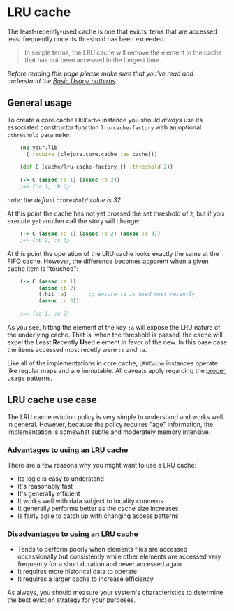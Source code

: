 LRU cache
==========

The least-recently-used cache is one that evicts items that are accessed least frequently once its threshold has been exceeded.

> In simple terms, the LRU cache will remove the element in the cache that has not been accessed in the longest time.

*Before reading this page please make sure that you've read and understand the [Basic Usage patterns](./Using.md).*

General usage
-------------

To create a core.cache `LRUCache` instance you should *always* use its associated constructor function `lru-cache-factory` with an optional `:threshold` parameter:

```clojure
    (ns your.lib 
      (:require [clojure.core.cache :as cache]))
	
    (def C (cache/lru-cache-factory {} :threshold 2))
    
    (-> C (assoc :a 1) (assoc :b 2))
	;=> {:a 1, :b 2}
```

*note: the default `:threshold` value is 32*

At this point the cache has not yet crossed the set threshold of `2`, but if you execute yet another call the story will change:

```clojure
    (-> C (assoc :a 1) (assoc :b 2) (assoc :c 3))
	;=> {:b 2, :c 3}
```

At this point the operation of the LRU cache looks exactly the same at the FIFO cache.  However, the difference becomes apparent when a given cache item is "touched":

```clojure
    (-> C (assoc :a 1) 
          (assoc :b 2) 
          (.hit :a)       ;; ensure :a is used most recently
          (assoc :c 3))
    
    ;=> {:a 1, :c 3}
```

As you see, hitting the element at the key `:a` will expose the LRU nature of the underlying cache.  That is, when the threshold is passed, the cache will expel the **L**east **R**ecently **U**sed element in favor of the new.  In this base case the items accessed most recetly were `:c` and `:a`.

Like all of the implementations in core.cache, `LRUCache` instances operate like regular maps and are immutable. All caveats apply regarding the [proper usage patterns](./Using.md).

LRU cache use case
------------------

The LRU cache eviction policy is very simple to understand and works well in general.  However, because the policy requires "age" information, the implementation is somewhat subtle and moderately memory intensive.

### Advantages to using an LRU cache

There are a few reasons why you might want to use a LRU cache:

 * Its logic is easy to understand
 * It's reasonably fast
 * It's generally efficient
 * It works well with data subject to locality concerns
 * It generally performs better as the cache size increases
 * Is fairly agile to catch up with changing access patterns

### Disadvantages to using an LRU cache

 * Tends to perform poorly when elements files are accessed occassionally but consistently while other elements are accessed very frequently for a short duration and never accessed again
 * It requires more historical data to operate
 * It requires a larger cache to increase efficiency
 
As always, you should measure your system's characteristics to determine the best eviction strategy for your purposes.
